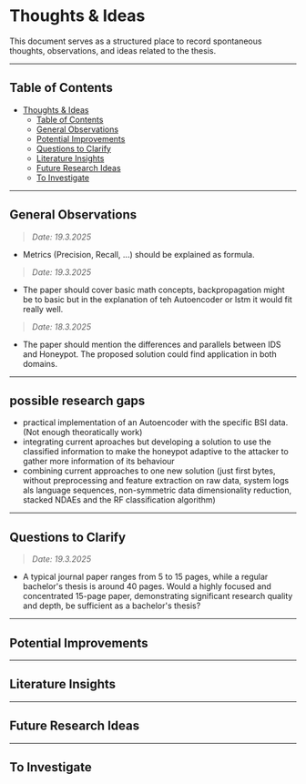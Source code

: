 # Thoughts & Ideas

This document serves as a structured place to record spontaneous thoughts, observations, and ideas related to the thesis.

---

## Table of Contents
- [Thoughts \& Ideas](#thoughts--ideas)
  - [Table of Contents](#table-of-contents)
  - [General Observations](#general-observations)
  - [Potential Improvements](#potential-improvements)
  - [Questions to Clarify](#questions-to-clarify)
  - [Literature Insights](#literature-insights)
  - [Future Research Ideas](#future-research-ideas)
  - [To Investigate](#to-investigate)

---

## General Observations
> *Date: 19.3.2025*  
-  Metrics (Precision, Recall, ...) should be explained as formula.
> *Date: 19.3.2025*  
-  The paper should cover basic math concepts, backpropagation might be to basic but in the explanation of teh Autoencoder or lstm it would fit really well.
> *Date: 18.3.2025*  
-  The paper should mention the differences and parallels between IDS and Honeypot. The proposed solution could find application in both domains.

---

## possible research gaps
- practical implementation of an Autoencoder with the specific BSI data. (Not enough theoratically work)
- integrating current aproaches but developing a solution to use the classified information to make the honeypot adaptive to the attacker to gather more information of its behaviour
- combining current approaches to one new solution (just first bytes, without preprocessing and feature extraction on raw data, system logs als language sequences, non-symmetric data dimensionality reduction, stacked NDAEs and the RF classification algorithm)
---

## Questions to Clarify
> *Date: 19.3.2025*  
-  A typical journal paper ranges from 5 to 15 pages, while a regular bachelor's thesis is around 40 pages. Would a highly focused and concentrated 15-page paper, demonstrating significant research quality and depth, be sufficient as a bachelor's thesis?
---

## Potential Improvements

---
## Literature Insights 

---

## Future Research Ideas


---

## To Investigate


